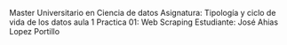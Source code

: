 Master Universitario en Ciencia de datos
Asignatura: Tipología y ciclo de vida de los datos aula 1
Practica 01: Web Scraping
Estudiante: José Ahias Lopez Portillo





